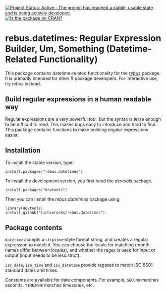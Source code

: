[![Project Status: Active - The project has reached a stable, usable state and is being actively developed.](http://www.repostatus.org/badges/0.1.0/active.svg)](http://www.repostatus.org/#active)
[![Is the package on CRAN?](http://www.r-pkg.org/badges/version/rebus.datetimes)](http://www.r-pkg.org/pkg/rebus.datetimes)

# rebus.datetimes: Regular Expression Builder, Um, Something (Datetime-Related Functionality)

This package contains datetime-related functionality for the [*rebus*](https://github.com/richierocks/rebus) package.  It is primarily intended for other R package developers.  For interactive use, try *rebus* instead.

## Build regular expressions in a human readable way

Regular expressions are a very powerful tool, but the syntax is terse enough
to be difficult to read.  This makes bugs easy to introduce and hard to
find.  This package contains functions to make building regular expressions
easier.

## Installation

To install the stable version, type:

```{r}
install.packages("rebus.datetimes")
```

To install the development version, you first need the *devtools* package.

```{r}
install.packages("devtools")
```

Then you can install the *rebus.datetimes* package using

```{r}
library(devtools)
install_github("richierocks/rebus.datetimes")
```

## Package contents

`datetime` accepts a `strptime`-style format string, and creates a regular expression to match it.  You can choose the locale for matching (month names differ between locales), and whether the regex is used for input or output (input needs to be less strict).

`iso_date`, `iso_time` and `iso_datetime` provide regexes to match ISO 8601 standard dates and times.

Constants are available for date components. For example, `SECOND` matches seconds, `TIMEZONE` matches timezones, etc.
